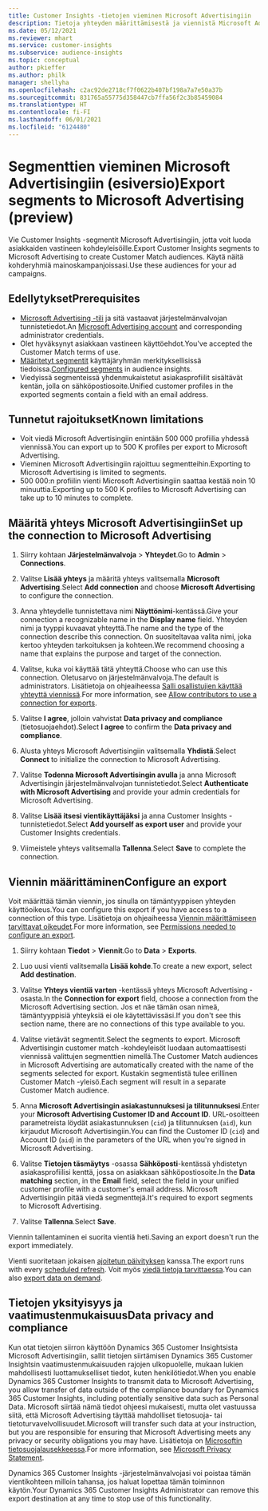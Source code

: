 ```yaml
---
title: Customer Insights -tietojen vieminen Microsoft Advertisingiin
description: Tietoja yhteyden määrittämisestä ja viennistä Microsoft Advertisingiin.
ms.date: 05/12/2021
ms.reviewer: mhart
ms.service: customer-insights
ms.subservice: audience-insights
ms.topic: conceptual
author: pkieffer
ms.author: philk
manager: shellyha
ms.openlocfilehash: c2ac92de2718cf7f0622b407bf198a7a7e50a37b
ms.sourcegitcommit: 831765a55775d358447cb7ffa56f2c3b85459084
ms.translationtype: HT
ms.contentlocale: fi-FI
ms.lasthandoff: 06/01/2021
ms.locfileid: "6124480"
---
```

# <a name="export-segments-to-microsoft-advertising-preview"></a><span data-ttu-id="81ff7-103">Segmenttien vieminen Microsoft Advertisingiin (esiversio)</span><span class="sxs-lookup"><span data-stu-id="81ff7-103">Export segments to Microsoft Advertising (preview)</span></span>

<span data-ttu-id="81ff7-104">Vie Customer Insights -segmentit Microsoft Advertisingiin, jotta voit luoda asiakkaiden vastineen kohdeyleisöille.</span><span class="sxs-lookup"><span data-stu-id="81ff7-104">Export Customer Insights segments to Microsoft Advertising to create Customer Match audiences.</span></span> <span data-ttu-id="81ff7-105">Käytä näitä kohderyhmiä mainoskampanjoissasi.</span><span class="sxs-lookup"><span data-stu-id="81ff7-105">Use these audiences for your ad campaigns.</span></span>

## <a name="prerequisites"></a><span data-ttu-id="81ff7-106">Edellytykset</span><span class="sxs-lookup"><span data-stu-id="81ff7-106">Prerequisites</span></span>

-   <span data-ttu-id="81ff7-107">[Microsoft Advertising -tili](https://ads.microsoft.com/) ja sitä vastaavat järjestelmänvalvojan tunnistetiedot.</span><span class="sxs-lookup"><span data-stu-id="81ff7-107">An [Microsoft Advertising account](https://ads.microsoft.com/) and corresponding administrator credentials.</span></span>
-   <span data-ttu-id="81ff7-108">Olet hyväksynyt asiakkaan vastineen käyttöehdot.</span><span class="sxs-lookup"><span data-stu-id="81ff7-108">You've accepted the Customer Match terms of use.</span></span> 
-   <span data-ttu-id="81ff7-109">[Määritetyt segmentit](segments.md) käyttäjäryhmän merkityksellisissä tiedoissa.</span><span class="sxs-lookup"><span data-stu-id="81ff7-109">[Configured segments](segments.md) in audience insights.</span></span>
-   <span data-ttu-id="81ff7-110">Viedyissä segmenteissä yhdenmukaistetut asiakasprofiilit sisältävät kentän, jolla on sähköpostiosoite.</span><span class="sxs-lookup"><span data-stu-id="81ff7-110">Unified customer profiles in the exported segments contain a field with an email address.</span></span>

## <a name="known-limitations"></a><span data-ttu-id="81ff7-111">Tunnetut rajoitukset</span><span class="sxs-lookup"><span data-stu-id="81ff7-111">Known limitations</span></span>

- <span data-ttu-id="81ff7-112">Voit viedä Microsoft Advertisingiin enintään 500 000 profiilia yhdessä viennissä.</span><span class="sxs-lookup"><span data-stu-id="81ff7-112">You can export up to 500 K profiles per export to Microsoft Advertising.</span></span>
- <span data-ttu-id="81ff7-113">Vieminen Microsoft Advertisingiin rajoittuu segmentteihin.</span><span class="sxs-lookup"><span data-stu-id="81ff7-113">Exporting to Microsoft Advertising is limited to segments.</span></span>
- <span data-ttu-id="81ff7-114">500 000:n profiilin vienti Microsoft Advertisingiin saattaa kestää noin 10 minuuttia.</span><span class="sxs-lookup"><span data-stu-id="81ff7-114">Exporting up to 500 K profiles to Microsoft Advertising can take up to 10 minutes to complete.</span></span> 


## <a name="set-up-the-connection-to-microsoft-advertising"></a><span data-ttu-id="81ff7-115">Määritä yhteys Microsoft Advertisingiin</span><span class="sxs-lookup"><span data-stu-id="81ff7-115">Set up the connection to Microsoft Advertising</span></span>

1. <span data-ttu-id="81ff7-116">Siirry kohtaan **Järjestelmänvalvoja** > **Yhteydet**.</span><span class="sxs-lookup"><span data-stu-id="81ff7-116">Go to **Admin** > **Connections**.</span></span>

1. <span data-ttu-id="81ff7-117">Valitse **Lisää yhteys** ja määritä yhteys valitsemalla **Microsoft Advertising**.</span><span class="sxs-lookup"><span data-stu-id="81ff7-117">Select **Add connection** and choose **Microsoft Advertising** to configure the connection.</span></span>

1. <span data-ttu-id="81ff7-118">Anna yhteydelle tunnistettava nimi **Näyttönimi**-kentässä.</span><span class="sxs-lookup"><span data-stu-id="81ff7-118">Give your connection a recognizable name in the **Display name** field.</span></span> <span data-ttu-id="81ff7-119">Yhteyden nimi ja tyyppi kuvaavat yhteyttä.</span><span class="sxs-lookup"><span data-stu-id="81ff7-119">The name and the type of the connection describe this connection.</span></span> <span data-ttu-id="81ff7-120">On suositeltavaa valita nimi, joka kertoo yhteyden tarkoituksen ja kohteen.</span><span class="sxs-lookup"><span data-stu-id="81ff7-120">We recommend choosing a name that explains the purpose and target of the connection.</span></span>

1. <span data-ttu-id="81ff7-121">Valitse, kuka voi käyttää tätä yhteyttä.</span><span class="sxs-lookup"><span data-stu-id="81ff7-121">Choose who can use this connection.</span></span> <span data-ttu-id="81ff7-122">Oletusarvo on järjestelmänvalvoja.</span><span class="sxs-lookup"><span data-stu-id="81ff7-122">The default is administrators.</span></span> <span data-ttu-id="81ff7-123">Lisätietoja on ohjeaiheessa [Salli osallistujien käyttää yhteyttä viennissä](connections.md#allow-contributors-to-use-a-connection-for-exports).</span><span class="sxs-lookup"><span data-stu-id="81ff7-123">For more information, see [Allow contributors to use a connection for exports](connections.md#allow-contributors-to-use-a-connection-for-exports).</span></span>

1. <span data-ttu-id="81ff7-124">Valitse **I agree**, jolloin vahvistat **Data privacy and compliance** (tietosuojaehdot).</span><span class="sxs-lookup"><span data-stu-id="81ff7-124">Select **I agree** to confirm the **Data privacy and compliance**.</span></span>

1. <span data-ttu-id="81ff7-125">Alusta yhteys Microsoft Advertisingiin valitsemalla **Yhdistä**.</span><span class="sxs-lookup"><span data-stu-id="81ff7-125">Select **Connect** to initialize the connection to Microsoft Advertising.</span></span>

1. <span data-ttu-id="81ff7-126">Valitse **Todenna Microsoft Advertisingin avulla** ja anna Microsoft Advertisingin järjestelmänvalvojan tunnistetiedot.</span><span class="sxs-lookup"><span data-stu-id="81ff7-126">Select **Authenticate with Microsoft Advertising** and provide your admin credentials for Microsoft Advertising.</span></span>

1. <span data-ttu-id="81ff7-127">Valitse **Lisää itsesi vientikäyttäjäksi** ja anna Customer Insights -tunnistetiedot.</span><span class="sxs-lookup"><span data-stu-id="81ff7-127">Select **Add yourself as export user** and provide your Customer Insights credentials.</span></span>

1. <span data-ttu-id="81ff7-128">Viimeistele yhteys valitsemalla **Tallenna**.</span><span class="sxs-lookup"><span data-stu-id="81ff7-128">Select **Save** to complete the connection.</span></span>

## <a name="configure-an-export"></a><span data-ttu-id="81ff7-129">Viennin määrittäminen</span><span class="sxs-lookup"><span data-stu-id="81ff7-129">Configure an export</span></span>

<span data-ttu-id="81ff7-130">Voit määrittää tämän viennin, jos sinulla on tämäntyyppisen yhteyden käyttöoikeus.</span><span class="sxs-lookup"><span data-stu-id="81ff7-130">You can configure this export if you have access to a connection of this type.</span></span> <span data-ttu-id="81ff7-131">Lisätietoja on ohjeaiheessa [Viennin määrittämiseen tarvittavat oikeudet](export-destinations.md#set-up-a-new-export).</span><span class="sxs-lookup"><span data-stu-id="81ff7-131">For more information, see [Permissions needed to configure an export](export-destinations.md#set-up-a-new-export).</span></span>

1. <span data-ttu-id="81ff7-132">Siirry kohtaan **Tiedot** > **Viennit**.</span><span class="sxs-lookup"><span data-stu-id="81ff7-132">Go to **Data** > **Exports**.</span></span>

1. <span data-ttu-id="81ff7-133">Luo uusi vienti valitsemalla **Lisää kohde**.</span><span class="sxs-lookup"><span data-stu-id="81ff7-133">To create a new export, select **Add destination**.</span></span>

1. <span data-ttu-id="81ff7-134">Valitse **Yhteys vientiä varten** -kentässä yhteys Microsoft Advertising -osasta.</span><span class="sxs-lookup"><span data-stu-id="81ff7-134">In the **Connection for export** field, choose a connection from the Microsoft Advertising section.</span></span> <span data-ttu-id="81ff7-135">Jos et näe tämän osan nimeä, tämäntyyppisiä yhteyksiä ei ole käytettävissäsi.</span><span class="sxs-lookup"><span data-stu-id="81ff7-135">If you don't see this section name, there are no connections of this type available to you.</span></span>

1. <span data-ttu-id="81ff7-136">Valitse vietävät segmentit.</span><span class="sxs-lookup"><span data-stu-id="81ff7-136">Select the segments to export.</span></span> <span data-ttu-id="81ff7-137">Microsoft Advertisingin customer match -kohdeyleisöt luodaan automaattisesti viennissä valittujen segmenttien nimellä.</span><span class="sxs-lookup"><span data-stu-id="81ff7-137">The Customer Match audiences in Microsoft Advertising are automatically created with the name of the segments selected for export.</span></span> <span data-ttu-id="81ff7-138">Kustakin segmentistä tulee erillinen Customer Match -yleisö.</span><span class="sxs-lookup"><span data-stu-id="81ff7-138">Each segment will result in a separate Customer Match audience.</span></span> 

1. <span data-ttu-id="81ff7-139">Anna **Microsoft Advertisingin asiakastunnuksesi ja tilitunnuksesi**.</span><span class="sxs-lookup"><span data-stu-id="81ff7-139">Enter your **Microsoft Advertising Customer ID and Account ID**.</span></span> <span data-ttu-id="81ff7-140">URL-osoitteen parametreista löydät asiakastunnuksen (`cid`) ja tilitunnuksen (`aid`), kun kirjaudut Microsoft Advertisingiin.</span><span class="sxs-lookup"><span data-stu-id="81ff7-140">You can find the Customer ID (`cid`) and Account ID (`aid`) in the parameters of the URL when you're signed in Microsoft Advertising.</span></span>

1. <span data-ttu-id="81ff7-141">Valitse **Tietojen täsmäytys** -osassa **Sähköposti**-kentässä yhdistetyn asiakasprofiilisi kenttä, jossa on asiakkaan sähköpostiosoite.</span><span class="sxs-lookup"><span data-stu-id="81ff7-141">In the **Data matching** section, in the **Email** field, select the field in your unified customer profile with a customer's email address.</span></span> <span data-ttu-id="81ff7-142">Microsoft Advertisingiin pitää viedä segmenttejä.</span><span class="sxs-lookup"><span data-stu-id="81ff7-142">It's required to export segments to Microsoft Advertising.</span></span>

1. <span data-ttu-id="81ff7-143">Valitse **Tallenna**.</span><span class="sxs-lookup"><span data-stu-id="81ff7-143">Select **Save**.</span></span>

<span data-ttu-id="81ff7-144">Viennin tallentaminen ei suorita vientiä heti.</span><span class="sxs-lookup"><span data-stu-id="81ff7-144">Saving an export doesn't run the export immediately.</span></span>

<span data-ttu-id="81ff7-145">Vienti suoritetaan jokaisen [ajoitetun päivityksen](system.md#schedule-tab) kanssa.</span><span class="sxs-lookup"><span data-stu-id="81ff7-145">The export runs with every [scheduled refresh](system.md#schedule-tab).</span></span> <span data-ttu-id="81ff7-146">Voit myös [viedä tietoja tarvittaessa](export-destinations.md#run-exports-on-demand).</span><span class="sxs-lookup"><span data-stu-id="81ff7-146">You can also [export data on demand](export-destinations.md#run-exports-on-demand).</span></span> 


## <a name="data-privacy-and-compliance"></a><span data-ttu-id="81ff7-147">Tietojen yksityisyys ja vaatimustenmukaisuus</span><span class="sxs-lookup"><span data-stu-id="81ff7-147">Data privacy and compliance</span></span>

<span data-ttu-id="81ff7-148">Kun otat tietojen siirron käyttöön Dynamics 365 Customer Insightsista Microsoft Advertisingiin, sallit tietojen siirtämisen Dynamics 365 Customer Insightsin vaatimustenmukaisuuden rajojen ulkopuolelle, mukaan lukien mahdollisesti luottamukselliset tiedot, kuten henkilötiedot.</span><span class="sxs-lookup"><span data-stu-id="81ff7-148">When you enable Dynamics 365 Customer Insights to transmit data to Microsoft Advertising, you allow transfer of data outside of the compliance boundary for Dynamics 365 Customer Insights, including potentially sensitive data such as Personal Data.</span></span> <span data-ttu-id="81ff7-149">Microsoft siirtää nämä tiedot ohjeesi mukaisesti, mutta olet vastuussa siitä, että Microsoft Advertising täyttää mahdolliset tietosuoja- tai tietoturvavelvollisuudet.</span><span class="sxs-lookup"><span data-stu-id="81ff7-149">Microsoft will transfer such data at your instruction, but you are responsible for ensuring that Microsoft Advertising meets any privacy or security obligations you may have.</span></span> <span data-ttu-id="81ff7-150">Lisätietoja on [Microsoftin tietosuojalausekkeessa](https://go.microsoft.com/fwlink/?linkid=396732).</span><span class="sxs-lookup"><span data-stu-id="81ff7-150">For more information, see [Microsoft Privacy Statement](https://go.microsoft.com/fwlink/?linkid=396732).</span></span>

<span data-ttu-id="81ff7-151">Dynamics 365 Customer Insights -järjestelmänvalvojasi voi poistaa tämän vientikohteen milloin tahansa, jos haluat lopettaa tämän toiminnon käytön.</span><span class="sxs-lookup"><span data-stu-id="81ff7-151">Your Dynamics 365 Customer Insights Administrator can remove this export destination at any time to stop use of this functionality.</span></span>

